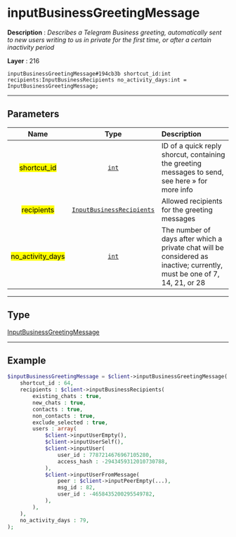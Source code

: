 # inputBusinessGreetingMessage

**Description** : *Describes a Telegram Business greeting, automatically sent to new users writing to us in private for the first time, or after a certain inactivity period*

**Layer** : 216

```tl
inputBusinessGreetingMessage#194cb3b shortcut_id:int recipients:InputBusinessRecipients no_activity_days:int = InputBusinessGreetingMessage;
```

---

## Parameters

| Name | Type | Description |
| :---: | :---: | :--- |
| <mark>shortcut_id</mark> | [`int`](type/int) | ID of a quick reply shorcut, containing the greeting messages to send, see here » for more info |
| <mark>recipients</mark> | [`InputBusinessRecipients`](type/InputBusinessRecipients) | Allowed recipients for the greeting messages |
| <mark>no_activity_days</mark> | [`int`](type/int) | The number of days after which a private chat will be considered as inactive; currently, must be one of 7, 14, 21, or 28 |

---

## Type

[InputBusinessGreetingMessage](type/InputBusinessGreetingMessage)

---

## Example

```php
$inputBusinessGreetingMessage = $client->inputBusinessGreetingMessage(
	shortcut_id : 64,
	recipients : $client->inputBusinessRecipients(
		existing_chats : true,
		new_chats : true,
		contacts : true,
		non_contacts : true,
		exclude_selected : true,
		users : array(
			$client->inputUserEmpty(),
			$client->inputUserSelf(),
			$client->inputUser(
				user_id : 7787214676967105280,
				access_hash : -2943459312010730788,
			),
			$client->inputUserFromMessage(
				peer : $client->inputPeerEmpty(...),
				msg_id : 82,
				user_id : -4658435200295549782,
			),
		),
	),
	no_activity_days : 79,
);
```
